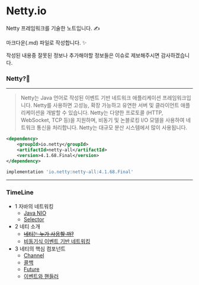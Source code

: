 # Netty.io

Netty 프레임워크를 기술한 노트입니다. ✍️

마크다운(.md) 파일로 작성합니다. ✨

작성된 내용중 잘못된 정보나 추가해야할 정보들은 이슈로 제보해주시면 감사하겠습니다. 


### Netty?🤝
___

> Netty는 Java 언어로 작성된 이벤트 기반 네트워크 애플리케이션 프레임워크입니다. Netty를 사용하면 고성능, 확장 가능하고 유연한 서버 및 클라이언트 애플리케이션을 개발할 수 있습니다. Netty는 다양한 프로토콜 (HTTP, WebSocket, TCP 등)을 지원하며, 비동기 및 논블로킹 I/O 모델을 사용하여 네트워크 통신을 처리합니다. Netty는 대규모 분산 시스템에서 많이 사용됩니다.

```xml
<dependency>
    <groupId>io.netty</groupId>
    <artifactId>netty-all</artifactId>
    <version>4.1.68.Final</version>
</dependency>

```

```gradle
implementation 'io.netty:netty-all:4.1.68.Final'
```

___


### TimeLine

- 1 자바의 네트워킹
  - [Java NIO](https://github.com/esperar/netty.io/blob/master/netty/1-1/nio.md)
  - [Selector](https://github.com/esperar/netty.io/blob/master/netty/1-1/selector.md)
- 2 네티 소개
  - [~~네티는 누가 사용할 까?~~]()
  - [비동기식 이벤트 기반 네트워킹](https://github.com/esperar/netty.io/blob/master/netty/1-2/async.md)
- 3 네티의 핵심 컴포넌트
  - [Channel](https://github.com/esperar/netty.io/blob/master/netty/1-3/netty_component.md)
  - [콜백](https://github.com/esperar/netty.io/blob/master/netty/1-3/netty_component.md)
  - [Future](https://github.com/esperar/netty.io/blob/master/netty/1-3/netty_component.md)
  - [이벤트와 핸들러](https://github.com/esperar/netty.io/blob/master/netty/1-3/netty_component.md)
